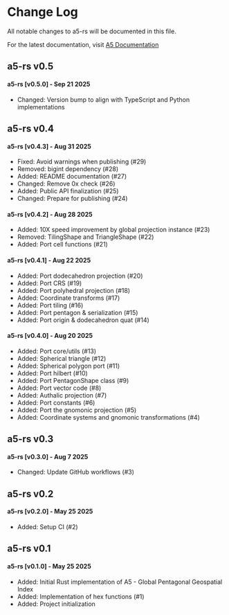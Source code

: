 # Change Log

All notable changes to a5-rs will be documented in this file.

For the latest documentation, visit [A5 Documentation](https://a5geo.org)

<!--
Each version should:
  List its release date in the above format.
  Group changes to describe their impact on the project, as follows:
  Added for new features.
  Changed for changes in existing functionality.
  Deprecated for once-stable features removed in upcoming releases.
  Removed for deprecated features removed in this release.
  Fixed for any bug fixes.
  Security to invite users to upgrade in case of vulnerabilities.
Ref: http://keepachangelog.com/en/0.3.0/
-->

## a5-rs v0.5

#### a5-rs [v0.5.0] - Sep 21 2025

- Changed: Version bump to align with TypeScript and Python implementations

## a5-rs v0.4

#### a5-rs [v0.4.3] - Aug 31 2025

- Fixed: Avoid warnings when publishing (#29)
- Removed: bigint dependency (#28)
- Added: README documentation (#27)
- Changed: Remove 0x check (#26)
- Added: Public API finalization (#25)
- Changed: Prepare for publishing (#24)

#### a5-rs [v0.4.2] - Aug 28 2025

- Added: 10X speed improvement by global projection instance (#23)
- Removed: TilingShape and TriangleShape (#22)
- Added: Port cell functions (#21)

#### a5-rs [v0.4.1] - Aug 22 2025

- Added: Port dodecahedron projection (#20)
- Added: Port CRS (#19)
- Added: Port polyhedral projection (#18)
- Added: Coordinate transforms (#17)
- Added: Port tiling (#16)
- Added: Port pentagon & serialization (#15)
- Added: Port origin & dodecahedron quat (#14)

#### a5-rs [v0.4.0] - Aug 20 2025

- Added: Port core/utils (#13)
- Added: Spherical triangle (#12)
- Added: Spherical polygon port (#11)
- Added: Port hilbert (#10)
- Added: Port PentagonShape class (#9)
- Added: Port vector code (#8)
- Added: Authalic projection (#7)
- Added: Port constants (#6)
- Added: Port the gnomonic projection (#5)
- Added: Coordinate systems and gnomonic transformations (#4)

## a5-rs v0.3

#### a5-rs [v0.3.0] - Aug 7 2025

- Changed: Update GitHub workflows (#3)

## a5-rs v0.2

#### a5-rs [v0.2.0] - May 25 2025

- Added: Setup CI (#2)

## a5-rs v0.1

#### a5-rs [v0.1.0] - May 25 2025

- Added: Initial Rust implementation of A5 - Global Pentagonal Geospatial Index
- Added: Implementation of hex functions (#1)
- Added: Project initialization
